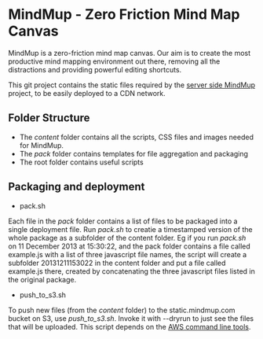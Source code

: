 MindMup - Zero Friction Mind Map Canvas
=======================================

MindMup is a zero-friction mind map canvas. Our aim is to create the most productive mind mapping environment out there, removing
all the distractions and providing powerful editing shortcuts. 

This git project contains the static files required by the [server side MindMup](http://github.com/mindmup/mindmup) project, to be easily
deployed to a CDN network. 


Folder Structure
-------------

- The _content_ folder contains all the scripts, CSS files and images needed for MindMup. 
- The _pack_ folder contains templates for file aggregation and packaging
- The root folder contains useful scripts

Packaging and deployment
------------------------

- pack.sh

Each file in the _pack_ folder contains a list of files to be packaged into a single deployment file. Run _pack.sh_ to creatie 
a timestamped version of the whole package as a subfolder of the content folder. Eg if you run _pack.sh_ on 11 December 2013 at 15:30:22, and the
pack folder contains a file called example.js with a list of three javascript file names, the script will create a subfolder 20131211153022 in
the content folder and put a file called example.js there, created by concatenating the three javascript files listed in the original package.

- push_to_s3.sh

To push new files (from the _content_ folder) to the static.mindmup.com bucket on S3, use _push_to_s3.sh_. Invoke it with --dryrun to just see the files that will be uploaded. This script
depends on the [AWS command line tools](http://docs.aws.amazon.com/cli/latest/userguide/cli-chap-welcome.html).
